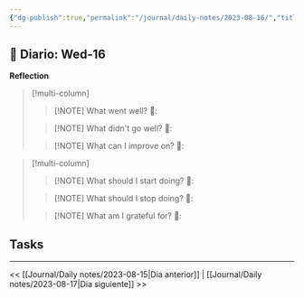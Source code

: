 ```yaml
---
{"dg-publish":true,"permalink":"/journal/daily-notes/2023-08-16/","title":"2023-08-16","tags":["Daily"],"noteIcon":"","created":"2023-08-16T09:50:53.217-05:00","updated":"2023-08-16T09:51:07.965-05:00"}
---
```



## 📅 Diario: Wed-16


**Reflection**

> [!multi-column]
> 
> > [!NOTE] What went well?
> > 💭: 
> 
> > [!NOTE] What didn't go well?
> > 💭:
> 
> > [!NOTE] What can I improve on?
> > 💭:
> 

> [!multi-column]
> 
> > [!NOTE] What should I start doing?
> > 💭:
> 
> > [!NOTE] What should I stop doing?
> > 💭:
> 
> > [!NOTE] What am I grateful for?
> > 💭:
> 

## Tasks

- - - 

<< [[Journal/Daily notes/2023-08-15\|Dia anterior]] | [[Journal/Daily notes/2023-08-17\|Dia siguiente]] >>
